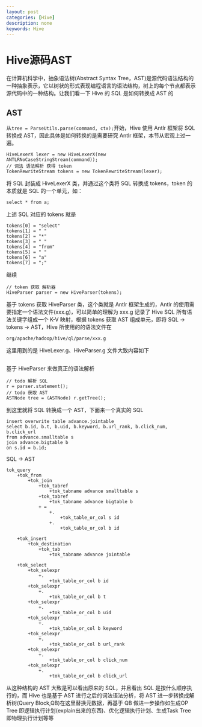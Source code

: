 ```yaml
---
layout: post
categories: [Hive]
description: none
keywords: Hive
---
```

# Hive源码AST
在计算机科学中，抽象语法树(Abstract Syntax Tree，AST)是源代码语法结构的一种抽象表示，它以树状的形式表现编程语言的语法结构，树上的每个节点都表示源代码中的一种结构。让我们看一下 Hive 的 SQL 是如何转换成 AST 的

## AST
从`tree = ParseUtils.parse(command, ctx);`开始，Hive 使用 Antlr 框架将 SQL 转换成 AST，因此具体是如何转换的是需要研究 Antlr 框架，本节从宏观上过一遍。
```
HiveLexerX lexer = new HiveLexerX(new ANTLRNoCaseStringStream(command));
// 词法 语法解析 获得 token
TokenRewriteStream tokens = new TokenRewriteStream(lexer);
```
将 SQL 封装成 HiveLexerX 类，并通过这个类将 SQL 转换成 tokens，token 的本质就是 SQL 的一个单元，如：
```
select * from a;
```

上述 SQL 对应的 tokens 就是
```
tokens[0] = "select"
tokens[1] = " "
tokens[2] = "*"
tokens[3] = " "
tokens[4] = "from"
tokens[5] = " "
tokens[6] = "a"
tokens[7] = ";"
```
继续
```
// token 获取 解析器
HiveParser parser = new HiveParser(tokens);
```
基于 tokens 获取 HiveParser 类，这个类就是 Antlr 框架生成的，Antlr 的使用需要指定一个语法文件(xxx.g)，可以简单的理解为 xxx.g 记录了 Hive SQL 所有语法关键字组成一个 K-V 映射，根据 tokens 获取 AST 组成单元，即将 SQL -> tokens -> AST，Hive 所使用的的语法文件在
```
org/apache/hadoop/hive/ql/parse/xxx.g
```
这里用到的是 HiveLexer.g、HiveParser.g 文件大致内容如下
```

```

基于 HiveParser 来做真正的语法解析
```
// todo 解析 SQL
r = parser.statement();
// todo 获取 AST
ASTNode tree = (ASTNode) r.getTree();
```

到这里就将 SQL 转换成一个 AST，下面来一个真实的 SQL
```
insert overwrite table advance.jointable
select b.id, b.t, b.uid, b.keyword, b.url_rank, b.click_num, b.click_url
from advance.smalltable s
join advance.bigtable b
on s.id = b.id;
```
SQL -> AST
```
tok_query 
	+tok_from 
		+tok_join 
			+tok_tabref 
				+tok_tabname advance smalltable s 
			+tok_tabref 
				+tok_tabname advance bigtable b
			+ = 
				+. 
					+tok_table_or_col s id 
				+. 
					+tok_table_or_col b id
					
	+tok_insert 
		+tok_destination 
			+tok_tab 
				+tok_tabname advance jointable

	+tok_select 
		+tok_selexpr 
			+. 
				+tok_table_or_col b id
		+tok_selexpr 
			+. 
				+tok_table_or_col b t 
		+tok_selexpr 
			+. 
				+tok_table_or_col b uid 
		+tok_selexpr 
			+. 
				+tok_table_or_col b keyword 
		+tok_selexpr 
			+. 
				+tok_table_or_col b url_rank
		+tok_selexpr 
			+. 
				+tok_table_or_col b click_num
		+tok_selexpr 
			+. 
				+tok_table_or_col b click_url
```
从这种结构的 AST 大致是可以看出原来的 SQL，并且看出 SQL 是按什么顺序执行的，而 Hive 也是基于 AST 进行之后的词法语法分析，将 AST 进一步转换成解析树(Query Block,QB)在这里替换元数据，再基于 QB 做进一步操作如生成OP Tree 即逻辑执行计划(explain出来的东西)、优化逻辑执行计划、生成Task Tree 即物理执行计划等等


























